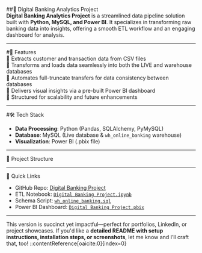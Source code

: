 ##🏦 Digital Banking Analytics Project  
**Digital Banking Analytics Project** is a streamlined data pipeline solution built with **Python, MySQL, and Power BI**. It specializes in transforming raw banking data into insights, offering a smooth ETL workflow and an engaging dashboard for analysis.

---

#🚀 Features  
🔹 Extracts customer and transaction data from CSV files  
🔹 Transforms and loads data seamlessly into both the LIVE and warehouse databases  
🔹 Automates full-truncate transfers for data consistency between databases  
🔹 Delivers visual insights via a pre-built Power BI dashboard  
🔹 Structured for scalability and future enhancements

---

#🛠️ Tech Stack  
- **Data Processing**: Python (Pandas, SQLAlchemy, PyMySQL)  
- **Database**: MySQL (Live database & `wh_online_banking` warehouse)  
- **Visualization**: Power BI (.pbix file)

---

🌟 Project Structure  

---

🔗 Quick Links  
- GitHub Repo: [Digital Banking Project](https://github.com/Rahulmahala25/Digital-Banking-Project)  
- ETL Notebook: [`Digital Banking Project.ipynb`](./Digital%20Banking%20Project.ipynb)  
- Schema Script: [`wh_online_banking.sql`](./wh_online_banking.sql)  
- Power BI Dashboard: [`Digital Banking Project.pbix`](./Digital%20Banking%20Project.pbix)

---

This version is succinct yet impactful—perfect for portfolios, LinkedIn, or project showcases. If you'd like a **detailed README with setup instructions, installation steps, or screenshots**, let me know and I’ll craft that, too!
::contentReference[oaicite:0]{index=0}
